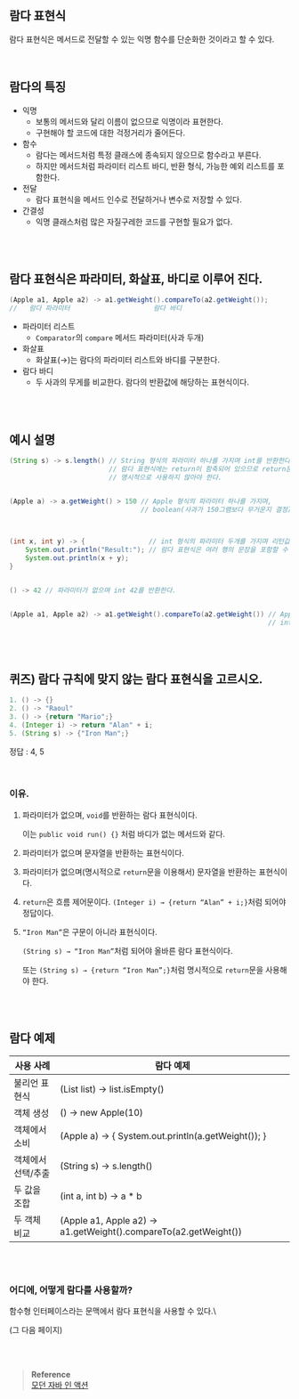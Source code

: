 ## 람다 표현식

람다 표현식은 메서드로 전달할 수 있는 익명 함수를 단순화한 것이라고 할 수 있다.

<br/>

## 람다의 특징

- 익명
    - 보통의 메서드와 달리 이름이 없으므로 익명이라 표현한다.
    - 구현해야 할 코드에 대한 걱정거리가 줄어든다.
- 함수
    - 람다는 메서드처럼 특정 클래스에 종속되지 않으므로 함수라고 부른다.
    - 하지만 메서드처럼 파라미터 리스트 바디, 반환 형식, 가능한 예외 리스트를 포함한다.
- 전달
    - 람다 표현식을 메서드 인수로 전달하거나 변수로 저장할 수 있다.
- 간결성
    - 익명 클래스처럼 많은 자질구레한 코드를 구현할 필요가 없다.

<br/><br/>

## 람다 표현식은 파라미터, 화살표, 바디로 이루어 진다.

```java
(Apple a1, Apple a2) -> a1.getWeight().compareTo(a2.getWeight());
//   람다 파라미터                     람다 바디
```



- 파라미터 리스트
    - `Comparator`의 `compare` 메서드 파라미터(사과 두개)
- 화살표
    - 화살표(→)는 람다의 파라미터 리스트와 바디를 구분한다.
- 람다 바디
    - 두 사과의 무게를 비교한다. 람다의 반환값에 해당하는 표현식이다.

<br/><br/>

## 예시 설명

```java
(String s) -> s.length() // String 형식의 파라미터 하나를 가지며 int를 반환한다.
                         // 람다 표현식에는 return이 함축되어 있으므로 return문을
                         // 명시적으로 사용하지 않아야 한다.


(Apple a) -> a.getWeight() > 150 // Apple 형식의 파라미터 하나를 가지며,
                                 // boolean(사과가 150그램보다 무거운지 결정)을 반환한다.
        


(int x, int y) -> {                // int 형식의 파라미터 두개를 가지며 리턴값이 없다. (void 리턴)
    System.out.println("Result:"); // 람다 표현식은 여러 행의 문장을 포함할 수 있다. 
    System.out.println(x + y);
}


() -> 42 // 파라미터가 없으며 int 42를 반환한다.


(Apple a1, Apple a2) -> a1.getWeight().compareTo(a2.getWeight()) // Apple 형식의 파라미터 두개를 가지며
                                                                 // int(두 사과의 무게 비교 결과)를 반환
```

<br/><br/>

## 퀴즈) 람다 규칙에 맞지 않는 람다 표현식을 고르시오.

```java
1. () -> {}
2. () -> "Raoul"
3. () -> {return "Mario";}
4. (Integer i) -> return "Alan" + i;
5. (String s) -> {"Iron Man";}
```

정답 : 4, 5

<br/>

### 이유.

1. 파라미터가 없으며, `void`를 반환하는 람다 표현식이다.
    
    이는 `public void run() {}` 처럼 바디가 없는 메서드와 같다.
    
2. 파라미터가 없으며 문자열을 반환하는 표현식이다.

3. 파라미터가 없으며(명시적으로 `return`문을 이용해서) 문자열을 반환하는 표현식이다.
4. `return`은 흐름 제어문이다. `(Integer i) → {return “Alan” + i;}`처럼 되어야 정답이다.
5. `“Iron Man”`은 구문이 아니라 표현식이다.
    
    `(String s) → “Iron Man”`처럼 되어야 올바른 람다 표현식이다.
    
    또는 `(String s) → {return “Iron Man”;}`처럼 명시적으로 `return`문을 사용해야 한다.

<br/><br/>

## 람다 예제

| 사용 사례 | 람다 예제 |
| --- | --- |
| 불리언 표현식 | (List<String> list) → list.isEmpty() |
| 객체 생성 | () → new Apple(10) |
| 객체에서 소비 | (Apple a) → { System.out.println(a.getWeight()); } |
| 객체에서 선택/추출 | (String s) → s.length() |
| 두 값을 조합 | (int a, int b) → a * b |
| 두 객체 비교 | (Apple a1, Apple a2) → a1.getWeight().compareTo(a2.getWeight()) |

<br/><br/>

### 어디에, 어떻게 람다를 사용할까?

함수형 인터페이스라는 문맥에서 람다 표현식을 사용할 수 있다.\

(그 다음 페이지)

<br/><br/>

>**Reference** 
> <br/> [모던 자바 인 액션](http://www.yes24.com/Product/Goods/77125987)